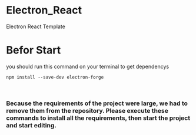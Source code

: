 # Electron_React
Electron React Template


# Befor Start

you should run this command on your terminal to get dependencys
````
npm install --save-dev electron-forge
````

<br>
<h3>
Because the requirements of the project were large, we had to remove them from the repository. Please execute these commands to install all the requirements, then start the project and start editing.

</h3>